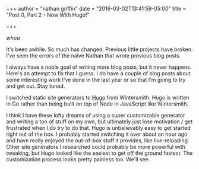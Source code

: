 +++
author = "nathan griffin"
date = "2016-03-02T13:41:59-05:00"
title = "Post 0, Part 2 - Now With Hugo!"

+++

_whoa_

It's been awhile. So much has changed. Previous little projects have broken. I've seen the errors of the naive Nathan that wrote previous blog posts.

I always have a noble goal of writing more blog posts, but it never happens. Here's an attempt to fix that I guess. I do have a couple of blog posts about some interesting work I've done in the last year or so that I'm going to try and get out. Stay tuned.

I switched static site generators to [Hugo](http://gohugo.io/) from Wintersmith. Hugo is written in Go rather than being built on top of Node in JavaScript like Wintersmith. 

I think I have these lofty dreams of using a super customizable generator and writing a ton of stuff on my own, but ultimately just lose motivation / get frustrated when I do try to do that. Hugo is unbelievably easy to get started right out of the box. I probably started switching it over about an hour ago and have really enjoyed the out-of-box stuff it provides, like live-reloading. Other site generators I researched could probably be more powerful with tweaking, but Hugo looked like the easiest to get off the ground fastest. The customization process looks pretty painless too. We'll see. 
